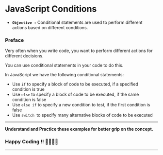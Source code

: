 # JavaScript Conditions

- **`Objective :`** Conditional statements are used to perform different actions based on different conditions.

### Preface

Very often when you write code, you want to perform different actions for different decisions.

You can use conditional statements in your code to do this.

In JavaScript we have the following conditional statements:

- Use `if` to specify a block of code to be executed, if a specified condition is true
- Use `else` to specify a block of code to be executed, if the same condition is false
- Use `else if` to specify a new condition to test, if the first condition is false
- Use `switch `to specify many alternative blocks of code to be executed

---

**Understand and Practice these examples for better grip on the concept.**

### Happy Coding !! 👍🏻✌🏻

---
